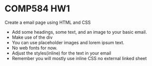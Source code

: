# COMP584 HW1

Create a email page using HTML and CSS
  * Add some headings, some text, and an image to your basic email.
  * Make use of the div
  * You can use placeholder images and lorem ipsum text.
  * No web fonts for now.
  * Adjust the styles(inline) for the text in your email
  * Remember you will mostly use inline CSS no external linked sheet
